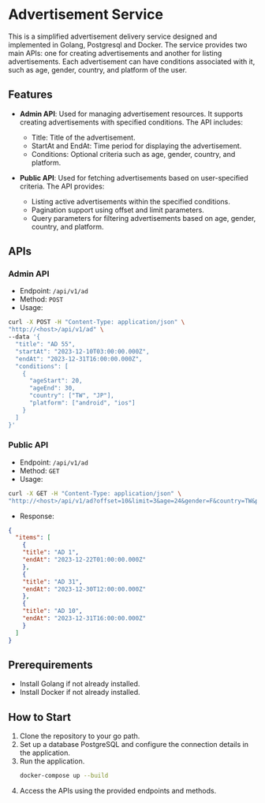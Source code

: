 # Advertisement Service

This is a simplified advertisement delivery service designed and implemented in Golang, Postgresql and Docker. The service provides two main APIs: one for creating advertisements and another for listing advertisements. Each advertisement can have conditions associated with it, such as age, gender, country, and platform of the user.

## Features

- **Admin API**: Used for managing advertisement resources. It supports creating advertisements with specified conditions. The API includes:
  - Title: Title of the advertisement.
  - StartAt and EndAt: Time period for displaying the advertisement.
  - Conditions: Optional criteria such as age, gender, country, and platform.

- **Public API**: Used for fetching advertisements based on user-specified criteria. The API provides:
  - Listing active advertisements within the specified conditions.
  - Pagination support using offset and limit parameters.
  - Query parameters for filtering advertisements based on age, gender, country, and platform.

## APIs

### Admin API

- Endpoint: `/api/v1/ad`
- Method: `POST`
- Usage:
```bash
curl -X POST -H "Content-Type: application/json" \
"http://<host>/api/v1/ad" \
--data '{
  "title": "AD 55",
  "startAt": "2023-12-10T03:00:00.000Z",
  "endAt": "2023-12-31T16:00:00.000Z",
  "conditions": [
    {
      "ageStart": 20,
      "ageEnd": 30,
      "country": ["TW", "JP"],
      "platform": ["android", "ios"]
    }
  ]
}'
```

### Public API
- Endpoint: `/api/v1/ad`
- Method: `GET`
- Usage:
```bash
curl -X GET -H "Content-Type: application/json" \
"http://<host>/api/v1/ad?offset=10&limit=3&age=24&gender=F&country=TW&platform=ios"

```
- Response:
```json
{
  "items": [
    {
    "title": "AD 1",
    "endAt": "2023-12-22T01:00:00.000Z"
    },
    {
    "title": "AD 31",
    "endAt": "2023-12-30T12:00:00.000Z"
    },
    {
    "title": "AD 10",
    "endAt": "2023-12-31T16:00:00.000Z"
    }
  ]
}
```
## Prerequirements
- Install Golang if not already installed.
- Install Docker if not already installed.


## How to Start
1. Clone the repository to your go path.
2. Set up a database PostgreSQL and configure the connection details in the application.
3. Run the application.
   ```bash
   docker-compose up --build
   ```
4. Access the APIs using the provided endpoints and methods.
